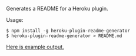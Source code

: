Generates a README for a Heroku plugin.

Usage:

```
$ npm install -g heroku-plugin-readme-generator
$ heroku-plugin-readme-generator > README.md
```

[Here is example output.](https://github.com/heroku/heroku-git)
